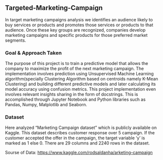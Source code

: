 ## Targeted-Marketing-Campaign
In target marketing campaigns analysis we identifies an audience likely to buy services or products and promotes those services or products to that audience. Once these key groups are recognized, companies develop marketing campaigns and specific products for those preferred market segments.

### Goal & Approach Taken
The purpose of this project is to train a predictive model that allows the company to maximize the profit of the next marketing campaign. The implementation involves prediction using Unsupervised Machine Learning algorithm(specially Clustering Algorithm based on centroids namely K-Mean Clustering) and building different predictive models and later calculating its model accuracy using confusion metrics. This project implementation even involves relevant insights sharing in the form of docstrings. This is accomplished through Jupyter Notebook and Python libraries such as Pandas, Numpy, Matplotlib and Seaborn.

### Dataset
Here analyzed “Marketing Campaign dataset” which is publicly available on Kaggle. This dataset describes customer response over 5 campaign. If the customer accepted the offer in the campaign, the target variable ‘y’ is marked as 1 else 0. There are 29 columns and 2240 rows in the dataset.

Sourse of Data: https://www.kaggle.com/rodsaldanha/arketing-campaign


